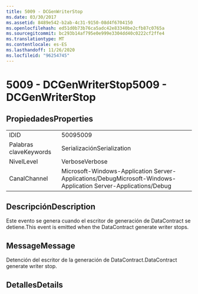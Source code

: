 ```yaml
---
title: 5009 - DCGenWriterStop
ms.date: 03/30/2017
ms.assetid: 8489e542-b2ab-4c31-9150-08d4f6704150
ms.openlocfilehash: ed51d0b73b76ca5adc42e83340be2cfb87c0765a
ms.sourcegitcommit: bc293b14af795e0e999e3304dd40c0222cf2ffe4
ms.translationtype: MT
ms.contentlocale: es-ES
ms.lasthandoff: 11/26/2020
ms.locfileid: "96254745"
---
```

# <a name="5009---dcgenwriterstop"></a><span data-ttu-id="0958f-102">5009 - DCGenWriterStop</span><span class="sxs-lookup"><span data-stu-id="0958f-102">5009 - DCGenWriterStop</span></span>

## <a name="properties"></a><span data-ttu-id="0958f-103">Propiedades</span><span class="sxs-lookup"><span data-stu-id="0958f-103">Properties</span></span>  
  
|||  
|-|-|  
|<span data-ttu-id="0958f-104">ID</span><span class="sxs-lookup"><span data-stu-id="0958f-104">ID</span></span>|<span data-ttu-id="0958f-105">5009</span><span class="sxs-lookup"><span data-stu-id="0958f-105">5009</span></span>|  
|<span data-ttu-id="0958f-106">Palabras clave</span><span class="sxs-lookup"><span data-stu-id="0958f-106">Keywords</span></span>|<span data-ttu-id="0958f-107">Serialización</span><span class="sxs-lookup"><span data-stu-id="0958f-107">Serialization</span></span>|  
|<span data-ttu-id="0958f-108">Nivel</span><span class="sxs-lookup"><span data-stu-id="0958f-108">Level</span></span>|<span data-ttu-id="0958f-109">Verbose</span><span class="sxs-lookup"><span data-stu-id="0958f-109">Verbose</span></span>|  
|<span data-ttu-id="0958f-110">Canal</span><span class="sxs-lookup"><span data-stu-id="0958f-110">Channel</span></span>|<span data-ttu-id="0958f-111">Microsoft-Windows-Application Server-Applications/Debug</span><span class="sxs-lookup"><span data-stu-id="0958f-111">Microsoft-Windows-Application Server-Applications/Debug</span></span>|  
  
## <a name="description"></a><span data-ttu-id="0958f-112">Descripción</span><span class="sxs-lookup"><span data-stu-id="0958f-112">Description</span></span>  

 <span data-ttu-id="0958f-113">Este evento se genera cuando el escritor de generación de DataContract se detiene.</span><span class="sxs-lookup"><span data-stu-id="0958f-113">This event is emitted when the DataContract generate writer stops.</span></span>  
  
## <a name="message"></a><span data-ttu-id="0958f-114">Message</span><span class="sxs-lookup"><span data-stu-id="0958f-114">Message</span></span>  

 <span data-ttu-id="0958f-115">Detención del escritor de la generación de DataContract.</span><span class="sxs-lookup"><span data-stu-id="0958f-115">DataContract generate writer stop.</span></span>  
  
## <a name="details"></a><span data-ttu-id="0958f-116">Detalles</span><span class="sxs-lookup"><span data-stu-id="0958f-116">Details</span></span>
